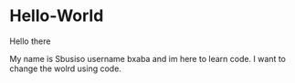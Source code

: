 # Hello-World
Hello there   

My name is Sbusiso username bxaba and im here to learn code. 
I want to change the wolrd using code.
